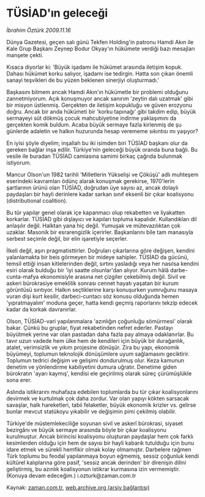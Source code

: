 # TÜSİAD'ın geleceği

*İbrahim Öztürk 2009.11.16*

<tr><td class="metin" colspan="2" style="padding-top: 20px; padding-left: 5px; ">Dünya Gazetesi, geçen salı günü Tekfen Holding'in patronu Hamdi Akın ile Kale Grup Başkanı Zeynep Bodur Okyay'ın hükümete verdiği bazı mesajları manşete çekti.</td></tr><tr><td class="metin" colspan="2" style="padding-top: 20px; padding-left: 5px; "><p>Kısaca diyorlar ki: 'Büyük işadamı ile hükümet arasında iletişim kopuk. Dahası hükümet korku salıyor, işadamı ise tedirgin. Hatta son çıkan önemli sanayi teşvikleri de bu yüzen beklenen sinerjiyi oluşturmadı.'
<p>Başkasını bilmem ancak Hamdi Akın'ın hükümetle bir problemi olduğunu zannetmiyorum. Açık konuşmuyor ancak sanırım 'zeytin dalı uzatmak' gibi bir misyon üstlenmiş. Gerçekten de iletişim kopukluğu ve güven erozyonu doğru. Ancak bir anda hükümeti bir 'korku tapınağı' gibi takdim edip, büyük sermayeyi süt dökmüş çocuk mahcubiyetine indirme yaklaşımını da gerçekten komik buldum. Acaba büyük sermaye fazla kirlenmiş de şu günlerde adaletin ve halkın huzurunda hesap verememe sıkıntısı mı yaşıyor?
<p>En iyisi şöyle diyelim; inşallah bu iki isimden biri TÜSİAD başkanı olur da gereken bağlar inşa edilir. Türkiye'nin geleceği büyük oranda buna bağlı. Bu vesile ile buradan TÜSİAD camiasına samimi birkaç çağrıda bulunmak istiyorum.
<p>Mancur Olson'un 1982 tarihli 'Milletlerin Yükselişi ve Çöküşü' adlı muhteşem eserindeki kavramları ödünç alarak konuşmak gerekirse, 1970'lerin şartlarının ürünü olan TÜSİAD, doğrudan üye sayısı az, ancak dolaylı paydaşları bir hayli derinlere kadar sarkan sınıf eksenli bir çıkar koalisyonu (distributional coalition).
<p>Bu tür yapılar genel olarak içe kapanmacı olup rekabetten ve liyakatten korkarlar. TÜSİAD gibi dışlayıcı ve kapıları topluma kapalıdır. Kullandıkları dil anlaşılır değil. Halktan yana hiç değil. Yumuşak ve mütevazılıktan çok uzaklar. Masonik bir esrarengizlik içerirler. Başkanlarını bile tam manasıyla serbest seçimle değil, bir elin işaretiyle seçerler.
<p>İlkeli değil, aşırı pragmatisttirler. Doğruları çıkarlarına göre değişen, kendini yalanlamakta bir beis görmeyen bir mideye sahipler. TÜSİAD da gücünü, temsil ettiği insan kitlelerinden değil, sırtını yasladığı veya her nasılsa kendini esiri olarak bulduğu bir 'iyi saatte olsunlar'dan alıyor. Kurum hâlâ darbe-cunta-mafya ekonomisiyle arasına net çizgiler çekebilmiş değil. Sivil ve askeri bürokrasiye emeklilik sonrası cennet hayatı yaşatan bir kurum görüntüsü sırıtıyor. Halkın seçtiklerine karşı konuşurken yumruğunu masaya vuran dişi kurt kesilir, darbeci-cuntacı söz konusu olduğunda hemen 'yıpratmayalım' moduna geçer, hatta kendi geçmiş raporlarını tekzip edecek kadar da korkak davranırlar.
<p>Olson, TÜSİAD-vari yapılanmalara 'azınlığın çoğunluğu sömürmesi' olarak bakar. Çünkü bu gruplar, fiyat rekabetinden nefret ederler. Pastayı büyütmek yerine var olan pastadan daha fazla pay almaya odaklanırlar. Bu tavır uzun vadede hem ülke hem de kendileri için büyük bir durağanlık, atalet, verimsizlik ve yıkım projesine dönüşür. Zira bu yapı, ekonomik büyümeyi, toplumun teknolojik dönüşümlere uyum sağlamasını geciktirir. Toplumun tedrici değişim ve gelişimi dondurulmuş olur. Keza kamunun denetim ve yönlendirme kabiliyetini dumura uğratır. Denetime giden bürokratın 'ayarı kaymış', kendisi ele geçirilmiş olarak süreç çürümüşlükle sona erer.
<p>Aslında istikrarını muhafaza edebilen toplumlarda bu tür çıkar koalisyonlarını devirmek ve kurtulmak çok daha zordur. Var olan yapıyı kökten sarsacak savaşlar, halk hareketleri, tabii felaketler, büyük ekonomik krizler vs. gelirse bunlar mevcut statükoyu yıkabilir ve değişimin pimi çekilmiş olabilir.
<p>Türkiye'de müstemlekeciliğe soyunan sivil ve askerî bürokrasi, siyaset bezirgânı ve büyük sermaye arasında böyle bir çıkar koalisyonu kurulmuştur. Ancak birincisi koalisyonu oluşturan paydaşlar hem çok farklı kesimlerden olduğu için hem de sayısı bir hayli kabarık tutulduğu için bunu idare etmek ve sürekli hemfikir olmak kolay olmamıştır. Darbelere rağmen Türk toplumu bu feodal yapılanmaya boyun eğmemiş, sessiz çoğunluk kendi kültürel kalıplarına göre pasif, 'sessiz ancak derinden' bir direnişin dilini geliştirmiş, bu azınlık koalisyonun istikrar kurmasına izin vermemiştir. (Konuya devam edeceğim.) i.ozturk@zaman.com.tr<br/></p></p></p></p></p></p></p></p></p></td></tr>

Kaynak: [zaman.com.tr](http://zaman.com.tr/yazar.do?yazino=916224), [web.archive.org (arşiv bağlantısı)](http://web.archive.org/web/20091219113242/http://www.zaman.com.tr:80/yazar.do?yazino=916224)
